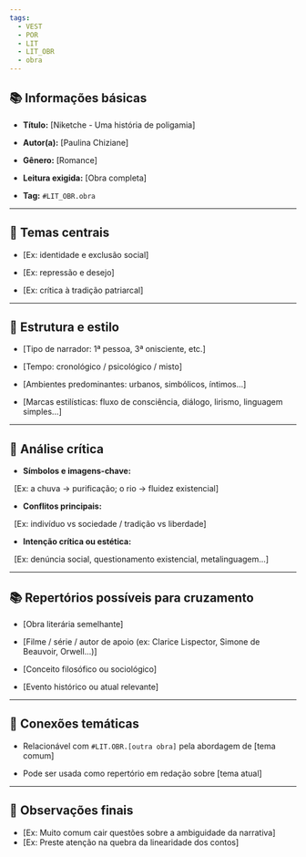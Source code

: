 ```yaml
---
tags:
  - VEST
  - POR
  - LIT
  - LIT_OBR
  - obra
---
```

## 📚 Informações básicas

- **Título:** [Niketche - Uma história de poligamia]

- **Autor(a):** [Paulina Chiziane]

- **Gênero:** [Romance]

- **Leitura exigida:** [Obra completa]

- **Tag:** `#LIT_OBR.obra`

---
## 🧠 Temas centrais

- [Ex: identidade e exclusão social]  

- [Ex: repressão e desejo]  

- [Ex: crítica à tradição patriarcal]

---
## 📝 Estrutura e estilo

- [Tipo de narrador: 1ª pessoa, 3ª onisciente, etc.]  

- [Tempo: cronológico / psicológico / misto]  

- [Ambientes predominantes: urbanos, simbólicos, íntimos...]  

- [Marcas estilísticas: fluxo de consciência, diálogo, lirismo, linguagem simples...]
---
## 🎯 Análise crítica

- **Símbolos e imagens-chave:**  

  [Ex: a chuva → purificação; o rio → fluidez existencial]  

- **Conflitos principais:**  

  [Ex: indivíduo vs sociedade / tradição vs liberdade]  

- **Intenção crítica ou estética:**  

  [Ex: denúncia social, questionamento existencial, metalinguagem...]

---
## 📚 Repertórios possíveis para cruzamento

- [Obra literária semelhante]  

- [Filme / série / autor de apoio (ex: Clarice Lispector, Simone de Beauvoir, Orwell...)]  

- [Conceito filosófico ou sociológico]  

- [Evento histórico ou atual relevante]  

---  
## 🧩 Conexões temáticas

- Relacionável com `#LIT.OBR.[outra obra]` pela abordagem de [tema comum]

- Pode ser usada como repertório em redação sobre [tema atual]

---  
## 📌 Observações finais

- [Ex: Muito comum cair questões sobre a ambiguidade da narrativa]
- [Ex: Preste atenção na quebra da linearidade dos contos]